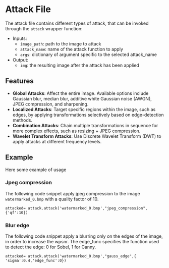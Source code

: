 # Attack File
The attack file contains different types of attack, that can be invoked through the `attack` wrapper function:

- Inputs:
    - `image_path`: path to the image to attack
    - `attack_name`: name of the attack function to apply
    - `args`: dictionary of argument specific to the selected attack_name
- Output:
    - `img`: the resulting image after the attack has been applied

## Features
- **Global Attacks**: Affect the entire image. Available options include Gaussian blur, median blur, additive white Gaussian noise (AWGN), JPEG compression, and sharpening.
- **Localized Attacks**: Target specific regions within the image, such as edges, by applying transformations selectively based on edge-detection methods.
- **Combination Attacks**: Chain multiple transformations in sequence for more complex effects, such as resizing + JPEG compression.
- **Wavelet Transform Attacks**: Use Discrete Wavelet Transform (DWT) to apply attacks at different frequency levels.

## Example
Here some example of usage
### Jpeg compression
The following code snippet apply jpeg compression to the image `watermarked_0.bmp` with a quality factor of 10.
```
attacked= attack.attack('watermarked_0.bmp',"jpeg_compression", {'qf':10})
```

### Blur edge
The following code snippet apply a blurring only on the edges of the image, in order to increase the wpsnr. The edge_func specifies the function used to detect the edge: 0 for Sobel, 1 for Canny.
```
attacked= attack.attack('watermarked_0.bmp',"gauss_edge",{ 'sigma':0.4,'edge_func':0})
```